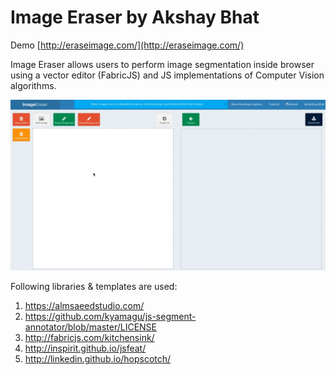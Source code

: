 Image Eraser by Akshay Bhat
=============================

Demo [http://eraseimage.com/](http://eraseimage.com/)

Image Eraser allows users to perform image segmentation inside browser using a vector editor (FabricJS) and JS implementations of Computer Vision algorithms.


![Segmentation](tutorial/giphy.gif "Example")









Following libraries & templates are used:   

1. https://almsaeedstudio.com/ 
2. https://github.com/kyamagu/js-segment-annotator/blob/master/LICENSE
3. http://fabricjs.com/kitchensink/  
4. http://inspirit.github.io/jsfeat/
5. http://linkedin.github.io/hopscotch/